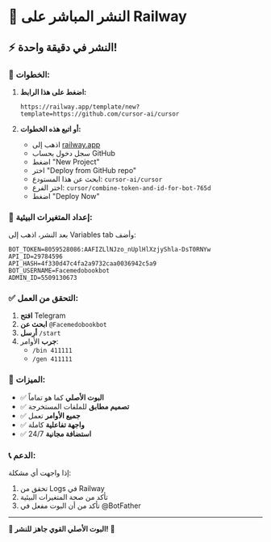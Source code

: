 # 🚂 النشر المباشر على Railway

## ⚡ النشر في دقيقة واحدة!

### 🎯 الخطوات:

1. **اضغط على هذا الرابط:**
   ```
   https://railway.app/template/new?template=https://github.com/cursor-ai/cursor
   ```

2. **أو اتبع هذه الخطوات:**
   - اذهب إلى [railway.app](https://railway.app)
   - سجل دخول بحساب GitHub
   - اضغط "New Project"
   - اختر "Deploy from GitHub repo"
   - ابحث عن هذا المستودع: `cursor-ai/cursor`
   - اختر الفرع: `cursor/combine-token-and-id-for-bot-765d`
   - اضغط "Deploy Now"

### 🔧 إعداد المتغيرات البيئية:

بعد النشر، اذهب إلى Variables tab وأضف:

```
BOT_TOKEN=8059528086:AAFIZLlNJzo_nUplHlXzjyShla-DsT0RNYw
API_ID=29784596
API_HASH=4f330d47c4fa2a9732caa0036942c5a9
BOT_USERNAME=Facemedobookbot
ADMIN_ID=5509130673
```

### ✅ التحقق من العمل:

1. **افتح** Telegram
2. **ابحث عن** `@Facemedobookbot`
3. **أرسل** `/start`
4. **جرب** الأوامر:
   - `/bin 411111`
   - `/gen 411111`

### 🎯 الميزات:

- ✅ **البوت الأصلي** كما هو تماماً
- ✅ **تصميم مطابق** للملفات المستخرجة
- ✅ **جميع الأوامر** تعمل
- ✅ **واجهة تفاعلية** كاملة
- ✅ **استضافة مجانية** 24/7

### 📞 الدعم:

إذا واجهت أي مشكلة:
1. تحقق من Logs في Railway
2. تأكد من صحة المتغيرات البيئية
3. تأكد من أن البوت مفعل في @BotFather

---

**🎯 البوت الأصلي القوي جاهز للنشر!** 🚀
